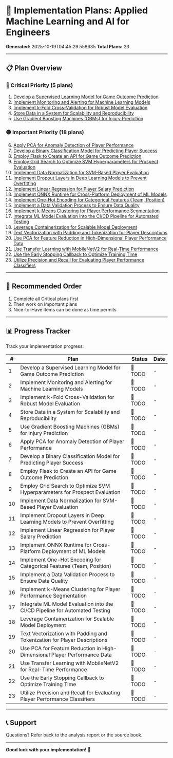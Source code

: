 # 🚀 Implementation Plans: Applied Machine Learning and AI for Engineers

**Generated:** 2025-10-19T04:45:29.558635
**Total Plans:** 23

---

## 📋 Plan Overview

### 🔴 Critical Priority (5 plans)

1. [Develop a Supervised Learning Model for Game Outcome Prediction](01_Develop_a_Supervised_Learning_Model_for_Game_Outcome_Prediction.md)
2. [Implement Monitoring and Alerting for Machine Learning Models](02_Implement_Monitoring_and_Alerting_for_Machine_Learning_Models.md)
3. [Implement k-Fold Cross-Validation for Robust Model Evaluation](03_Implement_k-Fold_Cross-Validation_for_Robust_Model_Evaluation.md)
4. [Store Data in a System for Scalability and Reproducibility](04_Store_Data_in_a_System_for_Scalability_and_Reproducibility.md)
5. [Use Gradient Boosting Machines (GBMs) for Injury Prediction](05_Use_Gradient_Boosting_Machines_GBMs_for_Injury_Prediction.md)

### 🟡 Important Priority (18 plans)

6. [Apply PCA for Anomaly Detection of Player Performance](06_Apply_PCA_for_Anomaly_Detection_of_Player_Performance.md)
7. [Develop a Binary Classification Model for Predicting Player Success](07_Develop_a_Binary_Classification_Model_for_Predicting_Player_Success.md)
8. [Employ Flask to Create an API for Game Outcome Prediction](08_Employ_Flask_to_Create_an_API_for_Game_Outcome_Prediction.md)
9. [Employ Grid Search to Optimize SVM Hyperparameters for Prospect Evaluation](09_Employ_Grid_Search_to_Optimize_SVM_Hyperparameters_for_Prospect_Evaluation.md)
10. [Implement Data Normalization for SVM-Based Player Evaluation](10_Implement_Data_Normalization_for_SVM-Based_Player_Evaluation.md)
11. [Implement Dropout Layers in Deep Learning Models to Prevent Overfitting](11_Implement_Dropout_Layers_in_Deep_Learning_Models_to_Prevent_Overfitting.md)
12. [Implement Linear Regression for Player Salary Prediction](12_Implement_Linear_Regression_for_Player_Salary_Prediction.md)
13. [Implement ONNX Runtime for Cross-Platform Deployment of ML Models](13_Implement_ONNX_Runtime_for_Cross-Platform_Deployment_of_ML_Models.md)
14. [Implement One-Hot Encoding for Categorical Features (Team, Position)](14_Implement_One-Hot_Encoding_for_Categorical_Features_Team_Position.md)
15. [Implement a Data Validation Process to Ensure Data Quality](15_Implement_a_Data_Validation_Process_to_Ensure_Data_Quality.md)
16. [Implement k-Means Clustering for Player Performance Segmentation](16_Implement_k-Means_Clustering_for_Player_Performance_Segmentation.md)
17. [Integrate ML Model Evaluation into the CI/CD Pipeline for Automated Testing](17_Integrate_ML_Model_Evaluation_into_the_CICD_Pipeline_for_Automated_Testing.md)
18. [Leverage Containerization for Scalable Model Deployment](18_Leverage_Containerization_for_Scalable_Model_Deployment.md)
19. [Text Vectorization with Padding and Tokenization for Player Descriptions](19_Text_Vectorization_with_Padding_and_Tokenization_for_Player_Descriptions.md)
20. [Use PCA for Feature Reduction in High-Dimensional Player Performance Data](20_Use_PCA_for_Feature_Reduction_in_High-Dimensional_Player_Performance_Data.md)
21. [Use Transfer Learning with MobileNetV2 for Real-Time Performance](21_Use_Transfer_Learning_with_MobileNetV2_for_Real-Time_Performance.md)
22. [Use the Early Stopping Callback to Optimize Training Time](22_Use_the_Early_Stopping_Callback_to_Optimize_Training_Time.md)
23. [Utilize Precision and Recall for Evaluating Player Performance Classifiers](23_Utilize_Precision_and_Recall_for_Evaluating_Player_Performance_Classifiers.md)

---

## 🎯 Recommended Order

1. Complete all Critical plans first
2. Then work on Important plans
3. Nice-to-Have items can be done as time permits

---

## 📊 Progress Tracker

Track your implementation progress:

| # | Plan | Status | Date |
|---|------|--------|------|
| 1 | Develop a Supervised Learning Model for Game Outcome Prediction | 🔲 TODO | - |
| 2 | Implement Monitoring and Alerting for Machine Learning Models | 🔲 TODO | - |
| 3 | Implement k-Fold Cross-Validation for Robust Model Evaluation | 🔲 TODO | - |
| 4 | Store Data in a System for Scalability and Reproducibility | 🔲 TODO | - |
| 5 | Use Gradient Boosting Machines (GBMs) for Injury Prediction | 🔲 TODO | - |
| 6 | Apply PCA for Anomaly Detection of Player Performance | 🔲 TODO | - |
| 7 | Develop a Binary Classification Model for Predicting Player Success | 🔲 TODO | - |
| 8 | Employ Flask to Create an API for Game Outcome Prediction | 🔲 TODO | - |
| 9 | Employ Grid Search to Optimize SVM Hyperparameters for Prospect Evaluation | 🔲 TODO | - |
| 10 | Implement Data Normalization for SVM-Based Player Evaluation | 🔲 TODO | - |
| 11 | Implement Dropout Layers in Deep Learning Models to Prevent Overfitting | 🔲 TODO | - |
| 12 | Implement Linear Regression for Player Salary Prediction | 🔲 TODO | - |
| 13 | Implement ONNX Runtime for Cross-Platform Deployment of ML Models | 🔲 TODO | - |
| 14 | Implement One-Hot Encoding for Categorical Features (Team, Position) | 🔲 TODO | - |
| 15 | Implement a Data Validation Process to Ensure Data Quality | 🔲 TODO | - |
| 16 | Implement k-Means Clustering for Player Performance Segmentation | 🔲 TODO | - |
| 17 | Integrate ML Model Evaluation into the CI/CD Pipeline for Automated Testing | 🔲 TODO | - |
| 18 | Leverage Containerization for Scalable Model Deployment | 🔲 TODO | - |
| 19 | Text Vectorization with Padding and Tokenization for Player Descriptions | 🔲 TODO | - |
| 20 | Use PCA for Feature Reduction in High-Dimensional Player Performance Data | 🔲 TODO | - |
| 21 | Use Transfer Learning with MobileNetV2 for Real-Time Performance | 🔲 TODO | - |
| 22 | Use the Early Stopping Callback to Optimize Training Time | 🔲 TODO | - |
| 23 | Utilize Precision and Recall for Evaluating Player Performance Classifiers | 🔲 TODO | - |

---

## 📞 Support

Questions? Refer back to the analysis report or the source book.

---

**Good luck with your implementation!** 🚀
